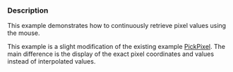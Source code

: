 ### Description
This example demonstrates how to continuously retrieve pixel values using the mouse.

This example is a slight modification of the existing example [PickPixel](/Cxx/Images/PickPixel). The main difference is the display of the
exact pixel coordinates and values instead of interpolated values.

